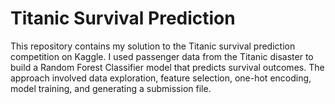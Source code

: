 # Titanic Survival Prediction
This repository contains my solution to the Titanic survival prediction competition on Kaggle. I used passenger data from the Titanic disaster to build a Random Forest Classifier model that predicts survival outcomes. The approach involved data exploration, feature selection, one-hot encoding, model training, and generating a submission file.
